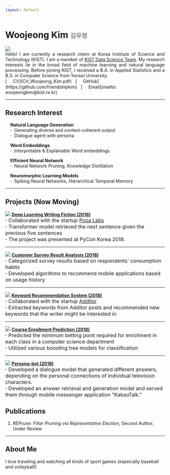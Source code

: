 ```yaml
---
layout: default
---
```

<title>Woojeong Kim</title>
<link rel="shortcut icon" href="./asset/icon.png">

<h1> Woojeong Kim <span style="color:gray;font-size:0.7em"> 김우정</span></h1>

<img class="profile-picture" src="./asset/profile_2.jpg">

<div style="text-align: justify"> Hello! I am currently a research intern at Korea Institute of Science and Technology (KIST). I am a member of <a href="https://kdst.tistory.com/">KIST Data Science Team</a>. My research interests lie in the broad field of machine learning and natural language processing. Before joining KIST, I received a B.A. in Applied Statistics and a B.S. in Computer Science from Yonsei University.</div>
[<img class="icon" src="./asset/pdf-icon-gray20.png" width="15px" height="15px"> CV](CV_Woojeong_Kim.pdf)&nbsp;&nbsp;
[<img class="icon" src="asset/git-icon.jpg" width="15px" height="15px"> GitHub](https://github.com/friendshipkim)&nbsp;&nbsp;
[<img class="icon" src="asset/email-icon.png" width="15px" height="15px"> Email](mailto: woojeongkim@kist.re.kr)
<br>

---
## Research Interest
&nbsp;&nbsp;&nbsp;&nbsp;**Natural Language Generation**<br>
&nbsp;&nbsp;&nbsp;&nbsp;**·**&nbsp;&nbsp;Generating diverse and context-coherent output<br>
&nbsp;&nbsp;&nbsp;&nbsp;**·**&nbsp;&nbsp;Dialogue agent with persona<br>

&nbsp;&nbsp;&nbsp;&nbsp;**Word Embeddings**<br>
&nbsp;&nbsp;&nbsp;&nbsp;**·**&nbsp;&nbsp;Interpretable & Explainable Word embeddings<br>

&nbsp;&nbsp;&nbsp;&nbsp;**Efficient Neural Network**<br>
&nbsp;&nbsp;&nbsp;&nbsp;**·**&nbsp;&nbsp;Neural Network Pruning, Knowledge Distillation<br>

&nbsp;&nbsp;&nbsp;&nbsp;**Neuromorphic Learning Models**<br>
&nbsp;&nbsp;&nbsp;&nbsp;**·**&nbsp;&nbsp;Spiking Neural Networks, Hierarchical Temporal Memory<br>

---
## Projects (Now Moving)
<a href=""><img class="thumbnail" src="./asset/thumbnail/project1.png"></a>
<a href="" class="soft">**Deep Learning Writing Fiction (2018)**</a><br> 
<span style = "font-size:medium;">
**·** Collaborated with the startup <a href="http://www.pozalabs.com/">Poza Labs</a> <br>
**·** Transformer model retrieved the next sentence given the previous five sentences <br>
**·** The project was presented at PyCon Korea 2018.
</span>

---
<a href=""><img class="thumbnail" src="./asset/thumbnail/project2.png"></a>
<a href="" class="soft">**Customer Survey Result Analysis (2018)**</a><br> 
<span style = "font-size:medium;">
**·** Categorized survey results based on respondents' consumption habits <br>
**·** Developed algorithms to recommend mobile applications based on usage history
</span>

---
<a href=""><img class="thumbnail" src="./asset/thumbnail/project3.png"></a>
<a href="" class="soft">**Keyword Recommendation System (2018)**</a><br> 
<span style = "font-size:medium;">
**·** Collaborated with the startup <a href="https://additor.io/">Additor</a> <br>
**·** Extracted keywords from Additor posts and recommended new keywords that the writer might be
interested in
</span>

---
<a href=""><img class="thumbnail" src="./asset/thumbnail/project4.png"></a>
<a href="" class="soft">**Course Enrollment Prediction (2018)**</a><br>
<span style = "font-size:medium;">
**·** Predicted the minimum betting point required for enrollment in each class in a computer science
department <br>
**·** Utilized various boosting tree models for classification
</span>

---
<a href=""><img class="thumbnail" src="./asset/thumbnail/project5.png"></a>
<a href="" class="soft">**Persona-bot (2018)**</a><br>
<span style = "font-size:medium;">
**·** Developed a dialogue model that generated different answers, depending on the personal connections
of individual television characters.<br>
**·** Developed an answer retrieval and generation model and served them through mobile messenger
application "KakaoTalk."
</span>

## Publications

1. *REPrune: Filter Pruning via Representative Election*, Second Author, Under Review

---
## About Me

I love traveling and watching all kinds of sport games (especially baseball and volleyball!)
